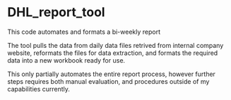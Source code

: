# DHL_report_tool
This code automates and formats a bi-weekly report

The tool pulls the data from daily data files retrived from internal company website, reformats the files for data extraction, and formats 
the required data into a new workbook ready for use.

This only partially automates the entire report process, however further steps requires both manual evaluation, and procedures outside of
my capabilities currently.
